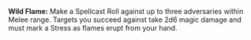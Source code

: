 **Wild Flame:** Make a Spellcast Roll against up to three adversaries within Melee range. Targets you succeed against take 2d6 magic damage and must mark a Stress as flames erupt from your hand.